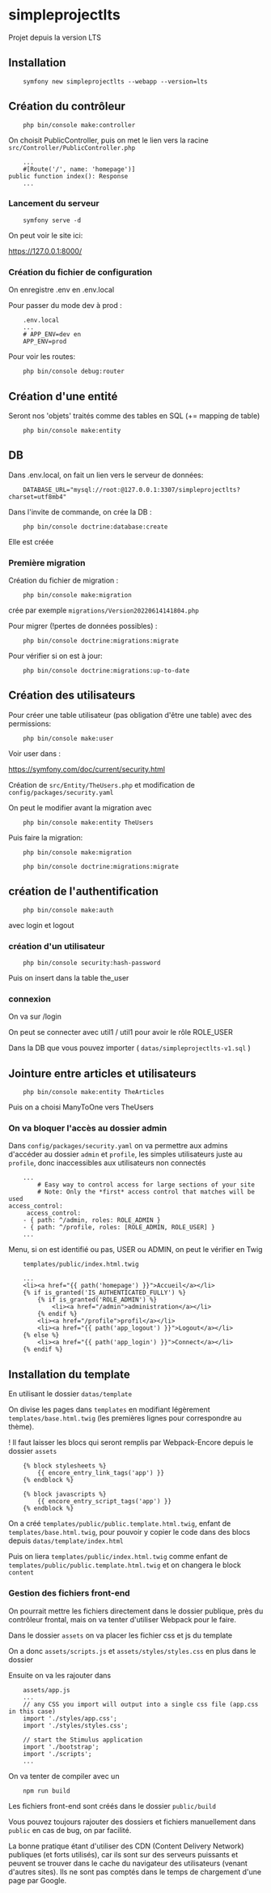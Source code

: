 # simpleprojectlts


Projet depuis la version LTS

## Installation

        symfony new simpleprojectlts --webapp --version=lts

## Création du contrôleur

        php bin/console make:controller

On choisit PublicController, puis on met le lien vers la racine `src/Controller/PublicController.php`

        ...
        #[Route('/', name: 'homepage')]
    public function index(): Response
        ...

### Lancement du serveur

        symfony serve -d

On peut voir le site ici: 

https://127.0.0.1:8000/

### Création du fichier de configuration

On enregistre .env en .env.local

Pour passer du mode dev à prod :

        .env.local
        ...
        # APP_ENV=dev en
        APP_ENV=prod

Pour voir les routes:

        php bin/console debug:router

## Création d'une entité

Seront nos 'objets' traités comme des tables en SQL (+= mapping de table)

        php bin/console make:entity

## DB

Dans .env.local, on fait un lien vers le serveur de données:

        DATABASE_URL="mysql://root:@127.0.0.1:3307/simpleprojectlts?charset=utf8mb4"

Dans l'invite de commande, on crée la DB : 

        php bin/console doctrine:database:create

Elle est créée

### Première migration

Création du fichier de migration :

        php bin/console make:migration

crée par exemple `migrations/Version20220614141804.php`

Pour migrer (!pertes de données possibles) :

        php bin/console doctrine:migrations:migrate

Pour vérifier si on est à jour:

        php bin/console doctrine:migrations:up-to-date

## Création des utilisateurs

Pour créer une table utilisateur (pas obligation d'être une table) avec des permissions:

        php bin/console make:user

Voir user dans :

https://symfony.com/doc/current/security.html

Création de `src/Entity/TheUsers.php` et modification de `config/packages/security.yaml`

On peut le modifier avant la migration avec 

        php bin/console make:entity TheUsers

Puis faire la migration:

        php bin/console make:migration

        php bin/console doctrine:migrations:migrate

## création de l'authentification

        php bin/console make:auth

avec login et logout

### création d'un utilisateur

        php bin/console security:hash-password

Puis on insert dans la table the_user

### connexion

On va sur /login

On peut se connecter avec util1 / util1 pour avoir le rôle ROLE_USER

Dans la DB que vous pouvez importer ( `datas/simpleprojectlts-v1.sql` )

## Jointure entre articles et utilisateurs

        php bin/console make:entity TheArticles

Puis on a choisi ManyToOne vers TheUsers

### On va bloquer l'accès au dossier admin

Dans `config/packages/security.yaml` on va permettre aux admins d'accéder au dossier `admin` et `profile`, les simples utilisateurs juste au `profile`, donc inaccessibles aux utilisateurs non connectés

        ...
            # Easy way to control access for large sections of your site
            # Note: Only the *first* access control that matches will be used
    access_control:
         access_control:
        - { path: ^/admin, roles: ROLE_ADMIN }
        - { path: ^/profile, roles: [ROLE_ADMIN, ROLE_USER] }
        ...

Menu, si on est identifié ou pas, USER ou ADMIN, on peut le vérifier en Twig

        
        templates/public/index.html.twig

        ...
        <li><a href="{{ path('homepage') }}">Accueil</a></li>
        {% if is_granted('IS_AUTHENTICATED_FULLY') %}
            {% if is_granted('ROLE_ADMIN') %}
                <li><a href="/admin">administration</a></li>
            {% endif %}
            <li><a href="/profile">profil</a></li>
            <li><a href="{{ path('app_logout') }}">Logout</a></li>
        {% else %}
            <li><a href="{{ path('app_login') }}">Connect</a></li>
        {% endif %}

## Installation du template

En utilisant le dossier `datas/template`

On divise les pages dans `templates` en modifiant légèrement `templates/base.html.twig` (les premières lignes pour correspondre au thème).

! Il faut laisser les blocs qui seront remplis par Webpack-Encore depuis le dossier `assets`

        {% block stylesheets %}
            {{ encore_entry_link_tags('app') }}
        {% endblock %}

        {% block javascripts %}
            {{ encore_entry_script_tags('app') }}
        {% endblock %}

On a créé `templates/public/public.template.html.twig`, enfant de `templates/base.html.twig`, pour pouvoir y copier le code dans des blocs depuis `datas/template/index.html`

Puis on liera `templates/public/index.html.twig` comme enfant de `templates/public/public.template.html.twig` et on changera le block `content`

### Gestion des fichiers front-end

On pourrait mettre les fichiers directement dans le dossier publique, près du contrôleur frontal, mais on va tenter d'utiliser Webpack pour le faire.

Dans le dossier `assets` on va placer les fichier css et js du template

On a donc `assets/scripts.js` et `assets/styles/styles.css` en plus dans le dossier

Ensuite on va les rajouter dans

        assets/app.js
        ...
        // any CSS you import will output into a single css file (app.css in this case)
        import './styles/app.css';
        import './styles/styles.css';
        
        // start the Stimulus application
        import './bootstrap';
        import './scripts';
        ...

On va tenter de compiler avec un

        npm run build

Les fichiers front-end sont créés dans le dossier `public/build`

Vous pouvez toujours rajouter des dossiers et fichiers manuellement dans `public` en cas de bug, on par facilité.

La bonne pratique étant d'utiliser des CDN (Content Delivery Network) publiques (et forts utilisés), car ils sont sur des serveurs puissants et peuvent se trouver dans le cache du navigateur des utilisateurs (venant d'autres sites). Ils ne sont pas comptés dans le temps de chargement d'une page par Google.